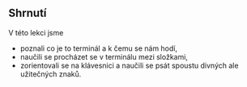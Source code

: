 ## Shrnutí

V této lekci jsme

- poznali co je to terminál a k čemu se nám hodí,
- naučili se procházet se v terminálu mezi složkami,
- zorientovali se na klávesnici a naučili se psát spoustu divných ale užitečných znaků.
